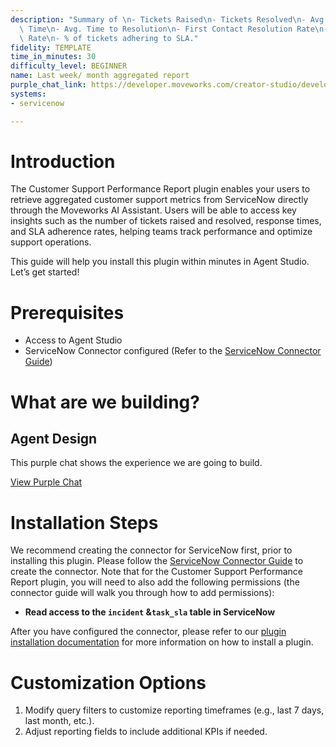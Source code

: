 ```yaml
---
description: "Summary of \n- Tickets Raised\n- Tickets Resolved\n- Avg. First Response\
  \ Time\n- Avg. Time to Resolution\n- First Contact Resolution Rate\n- Ticket Reopen\
  \ Rate\n- % of tickets adhering to SLA."
fidelity: TEMPLATE
time_in_minutes: 30
difficulty_level: BEGINNER
name: Last week/ month aggregated report
purple_chat_link: https://developer.moveworks.com/creator-studio/developer-tools/purple-chat?conversation=%7B%22startTimestamp%22%3A%2211%3A43+AM%22%2C%22messages%22%3A%5B%7B%22parts%22%3A%5B%7B%22richText%22%3A%22I+need+a+report+summarizing+key+customer+support+metrics.%22%7D%5D%2C%22role%22%3A%22user%22%7D%2C%7B%22parts%22%3A%5B%7B%22richText%22%3A%22Okay%2C+I+can+generate+a+customer+support+performance+report.+What+time+frame+are+you+interested+in%3F%22%7D%5D%2C%22role%22%3A%22assistant%22%7D%2C%7B%22parts%22%3A%5B%7B%22richText%22%3A%22Last+quarter%22%7D%5D%2C%22role%22%3A%22user%22%7D%2C%7B%22parts%22%3A%5B%7B%22richText%22%3A%22Here%27s+the+aggregated+customer+support+report+for+last+quarter%3A%22%7D%2C%7B%22richText%22%3A%22%3Cp%3E%3Cstrong%3ETime+Frame%3A%3C%2Fstrong%3E+Last+Quarter+%28Q3+2024%29%3Cbr%3E%5Cn%3Cstrong%3ETickets+Raised%3A%3C%2Fstrong%3E+1250%3Cbr%3E%5Cn%3Cstrong%3ETickets+Resolved%3A%3C%2Fstrong%3E+1100%3Cbr%3E%5Cn%3Cstrong%3EAvg.+First+Response+Time%3A%3C%2Fstrong%3E+4+hours%3Cbr%3E%5Cn%3Cstrong%3EAvg.+Time+to+Resolution%3A%3C%2Fstrong%3E+2+days%3Cbr%3E%5Cn%3Cstrong%3EFirst+Contact+Resolution+Rate%3A%3C%2Fstrong%3E+65%25%3Cbr%3E%5Cn%3Cstrong%3ETicket+Reopen+Rate%3A%3C%2Fstrong%3E+8%25%3Cbr%3E%5Cn%3Cstrong%3E%25+of+tickets+adhering+to+SLA%3A%3C%2Fstrong%3E+95%25%3C%2Fp%3E%22%7D%2C%7B%22citations%22%3A%5B%7B%22citationTitle%22%3A%22Customer+Support+Performance+Report%22%2C%22connectorName%22%3A%22servicenow%22%7D%5D%7D%5D%2C%22role%22%3A%22assistant%22%7D%5D%7D
systems:
- servicenow

---
```

# Introduction

The Customer Support Performance Report plugin enables your users to retrieve aggregated customer support metrics from ServiceNow directly through the Moveworks AI Assistant. Users will be able to access key insights such as the number of tickets raised and resolved, response times, and SLA adherence rates, helping teams track performance and optimize support operations.

This guide will help you install this plugin within minutes in Agent Studio. Let’s get started!

# Prerequisites

- Access to Agent Studio
- ServiceNow Connector configured (Refer to the [ServiceNow Connector Guide](https://developer.moveworks.com/creator-studio/resources/connector?id=servicenow))

# What are we building?

## Agent Design

This purple chat shows the experience we are going to build.

[View Purple Chat](https://developer.moveworks.com/creator-studio/developer-tools/purple-chat?conversation=%7B%22startTimestamp%22%3A%2211%3A43+AM%22%2C%22messages%22%3A%5B%7B%22parts%22%3A%5B%7B%22richText%22%3A%22I+need+a+report+summarizing+key+customer+support+metrics.%22%7D%5D%2C%22role%22%3A%22user%22%7D%2C%7B%22parts%22%3A%5B%7B%22richText%22%3A%22Okay%2C+I+can+generate+a+customer+support+performance+report.+What+time+frame+are+you+interested+in%3F%22%7D%5D%2C%22role%22%3A%22assistant%22%7D%2C%7B%22parts%22%3A%5B%7B%22richText%22%3A%22Last+quarter%22%7D%5D%2C%22role%22%3A%22user%22%7D%2C%7B%22parts%22%3A%5B%7B%22richText%22%3A%22Here%27s+the+aggregated+customer+support+report+for+last+quarter%3A%22%7D%2C%7B%22richText%22%3A%22%3Cp%3E%3Cstrong%3ETime+Frame%3A%3C%2Fstrong%3E+Last+Quarter+%28Q3+2024%29%3Cbr%3E%5Cn%3Cstrong%3ETickets+Raised%3A%3C%2Fstrong%3E+1250%3Cbr%3E%5Cn%3Cstrong%3ETickets+Resolved%3A%3C%2Fstrong%3E+1100%3Cbr%3E%5Cn%3Cstrong%3EAvg.+First+Response+Time%3A%3C%2Fstrong%3E+4+hours%3Cbr%3E%5Cn%3Cstrong%3EAvg.+Time+to+Resolution%3A%3C%2Fstrong%3E+2+days%3Cbr%3E%5Cn%3Cstrong%3EFirst+Contact+Resolution+Rate%3A%3C%2Fstrong%3E+65%25%3Cbr%3E%5Cn%3Cstrong%3ETicket+Reopen+Rate%3A%3C%2Fstrong%3E+8%25%3Cbr%3E%5Cn%3Cstrong%3E%25+of+tickets+adhering+to+SLA%3A%3C%2Fstrong%3E+95%25%3C%2Fp%3E%22%7D%2C%7B%22citations%22%3A%5B%7B%22citationTitle%22%3A%22Customer+Support+Performance+Report%22%2C%22connectorName%22%3A%22servicenow%22%7D%5D%7D%5D%2C%22role%22%3A%22assistant%22%7D%5D%7D)

# Installation Steps

We recommend creating the connector for ServiceNow first, prior to installing this plugin. Please follow the [ServiceNow Connector Guide](https://developer.moveworks.com/creator-studio/resources/connector?id=servicenow) to create the connector. Note that for the Customer Support Performance Report plugin, you will need to also add the following permissions (the connector guide will walk you through how to add permissions):

- **Read access to the `incident` &`task_sla` table in ServiceNow**

After you have configured the connector, please refer to our [plugin installation documentation](https://help.moveworks.com/docs/ai-agent-marketplace) for more information on how to install a plugin.

# Customization Options

1. Modify query filters to customize reporting timeframes (e.g., last 7 days, last month, etc.).
2. Adjust reporting fields to include additional KPIs if needed.